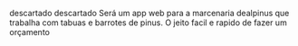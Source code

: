 descartado
descartado Será um app web para a marcenaria dealpinus que trabalha com tabuas e barrotes de pinus. O jeito facil e rapido de fazer um orçamento
